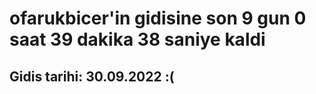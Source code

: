 # ofarukbicer'in gidisine son 9 gun 0 saat 39 dakika 38 saniye kaldi

## Gidis tarihi: 30.09.2022 :(